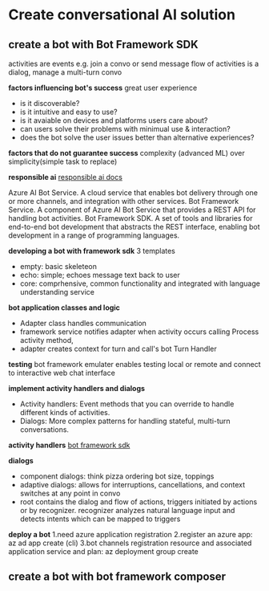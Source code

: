 # Create conversational AI solution
## create a bot with Bot Framework SDK
activities are events e.g. join a convo or send message
flow of activities is a dialog, manage a multi-turn convo

**factors influencing bot's success**
great user experience
- is it discoverable?
- is it intuitive and easy to use?
- is it avaiable on devices and platforms users care about?
- can users solve their problems with minimual use & interaction?
- does the bot solve the user issues better than alternative experiences?

**factors that do not guarantee success**
complexity (advanced ML) over simplicity(simple task to replace)

**responsible ai**
[responsible ai docs](https://www.microsoft.com/en-us/research/publication/responsible-bots/)

Azure AI Bot Service. A cloud service that enables bot delivery through one or more channels, and integration with other services.
Bot Framework Service. A component of Azure AI Bot Service that provides a REST API for handling bot activities.
Bot Framework SDK. A set of tools and libraries for end-to-end bot development that abstracts the REST interface, enabling bot development in a range of programming languages.

**developing a bot with framework sdk**
3 templates
- empty: basic skeleteon
- echo: simple; echoes message text back to user
- core: comprhensive, common functionality and integrated with language understanding service

**bot application classes and logic**
- Adapter class handles communication
- framework service notifies adapter when activity occurs calling Process activity method,
- adapter creates context for turn and call's bot Turn Handler

**testing**
bot framework emulater enables testing local or remote and connect to interactive web chat interface

**implement activity handlers and dialogs**
- Activity handlers: Event methods that you can override to handle different kinds of activities.
- Dialogs: More complex patterns for handling stateful, multi-turn conversations.

**activity handlers**
[bot framework sdk](https://learn.microsoft.com/en-us/azure/bot-service/bot-activity-handler-concept?view=azure-bot-service-4.0&tabs=csharp)

**dialogs**
- component dialogs: think pizza ordering bot size, toppings
- adaptive dialogs: allows for interruptions, cancellations, and context switches at any point in convo
- root contains the dialog and flow of actions, triggers initiated by actions or by recognizer. recognizer analyzes natural language input and detects intents which can be mapped to triggers

**deploy a bot**
1.need azure application registration
2.register an azure app: az ad app create (cli)
3.bot channels registration resource and associated application service and plan: az deployment group create


## create a bot with bot framework composer


